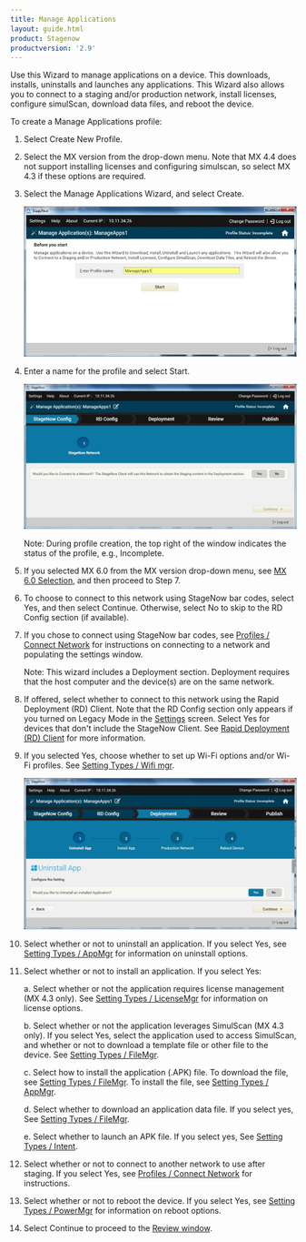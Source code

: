 ```yaml
---
title: Manage Applications
layout: guide.html
product: Stagenow
productversion: '2.9'
---
```

Use this Wizard to manage applications on a device. This downloads, installs, uninstalls and launches any applications. This Wizard  also allows you to connect to a staging and/or production network, install licenses, configure simulScan, download data files, and reboot the device. 

To create a Manage Applications profile:

1. Select Create New Profile.

2. Select the MX version from the drop-down menu. Note that MX 4.4 does not support installing licenses and configuring simulscan, so select MX 4.3 if these options are required.

3. Select the Manage Applications Wizard, and select Create.

    ![img](../../images/profiles/manageapps_name.jpg)

4. Enter a name for the profile and select Start.

    ![img](../../images/profiles/manageapps_connectSN.jpg)

    Note: During profile creation, the top right of the window indicates the status of the profile, e.g., Incomplete.

5. If you selected MX 6.0 from the MX version drop-down menu, see [MX 6.0 Selection](../../stagingprofiles?MX%206.0%20Selection), and then proceed to Step 7.

6. To choose to connect to this network using StageNow bar codes, select Yes, and then select Continue. Otherwise, select No to skip to the RD Config section (if available).

7. If you chose to connect using StageNow bar codes, see [Profiles / Connect Network](../../Profiles/ConnectNetwork) for instructions on connecting to a network and populating the settings window.

   Note: This wizard includes a Deployment section. Deployment requires that the host computer and the device(s) are on the same network. 

8. If offered, select whether to connect to this network using the Rapid Deployment (RD) Client. Note that the RD Config section only appears if you turned on Legacy Mode in the [Settings](../../gettingstarted?Settings) screen. Select Yes for devices that don't include the StageNow Client. See [Rapid Deployment (RD) Client](../../stageclient?Rapid%20Deployment%20Client) for more information.

9. If you selected Yes, choose whether to set up Wi-Fi options and/or Wi-Fi profiles. See [Setting Types / Wifi mgr](../../csp/wifi).

    ![img](../../images/profiles/manageapps_uninstall.jpg)

10. Select whether or not to uninstall an application. If you select Yes, see [Setting Types / AppMgr](../../csp/app) for information on uninstall options. 

11. Select whether or not to install an application. If you select Yes:

    a. Select whether or not the application requires license management (MX 4.3 only). See [Setting Types / LicenseMgr](../../csp/license) for information on license options.

    b. Select whether or not the application leverages SimulScan (MX 4.3 only). If you select Yes, select the application used to access SimulScan, and whether or not to download a template file or other file to the device. See [Setting Types / FileMgr](../../csp/file).

    c. Select how to install the application (.APK) file. To download the file, see [Setting Types / FileMgr](../../csp/file). To install the file, see [Setting Types / AppMgr](../../csp/app).

    d. Select whether to download an application data file. If you select yes, See [Setting Types / FileMgr](../../csp/file).

    e. Select whether to launch an APK file. If you select yes, See [Setting Types / Intent](../../csp/intent).

12. Select whether or not to connect to another network to use after staging. If you select Yes, see [Profiles / Connect Network](../../Profiles/ConnectNetwork) for instructions.

13. Select whether or not to reboot the device. If you select Yes, see [Setting Types / PowerMgr](../../csp/power) for information on reboot options.

14. Select Continue to proceed to the [Review window](../../stagingprofiles?Review).

